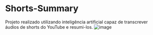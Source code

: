 # Shorts-Summary
Projeto realizado utilizando inteligência artificial capaz de transcrever áudios de shorts do YouTube e resumi-los.
![image](https://github.com/hemilyb/Shorts-Summary/assets/140456152/55b081f4-f6a2-4cef-921c-2d671956de7f)
